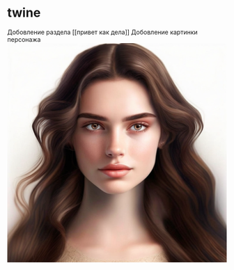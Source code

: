 # twine
Добовление раздела [[привет как дела]]
Добовление картинки персонажа <img src="https://github.com/Albinnnaa/twine/blob/main/kandinsky-download-1761046617675.png?raw=true">

